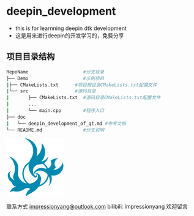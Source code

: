 # deepin_development

- this is for learnning deepin dtk development
- 这是用来进行deepin的开发学习的，免费分享

## 项目目录结构

````bash
RepoName               		#分支目录
├── Demo					#示例项目
|├── CMakeLists.txt      #项目根目录CMakeLists.txt配置文件
|└── src                 #源码目录
|    	├── CMakeLists.txt  #源码目录CMakeLists.txt配置文件
|		...
|    	└── main.cpp        #程序入口
├── doc
|	└── deepin_development_of_qt.md #参考文档
└── README.md				#分支说明
````

  

<img src="./demo/src/images/tray_ico.png" style="zoom:30%"></img>

联系方式 
impressionyang@outlook.com
bilibili: impressionyang
欢迎留言

